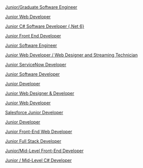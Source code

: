 [Junior/Graduate Software Engineer](https://uk.indeed.com/company/Yagro/jobs/Junior-Graduate-Software-Engineer-6919ad0b23dc29f2?fccid=0ff6f126c5508553&vjs=3)


[Junior Web Developer](https://uk.indeed.com/pagead/clk?mo=r&ad=-6NYlbfkN0DDKQx86K1qSTuS9c0aU8eXzzgztlwyMidZHjmRMz4DcufIPbt8qVgVuK5fRUySl2knZXHb6ig2GEWrer71SzgxOsoZBPfdlFsatS8Hn1DS-Lpr4ANWwUn7KiZy2iEaELYzxxSW8Miva1VctRgxa8L_x13PFigUwxZgaXLHPjVWzGEBp31NDbXo4q_r81P3IdlyBeHTeiuqZt7lEGGUL8E0DEsnTLrNNn7LOUAAi0x525gKFsQGVJWo2TKBS_40IYrvuF2d5ruoqkHUCY2YbaozdnnT0frg4t2z107lqLV3Gr-ofinzbWJC-TQW9uHzJb1VJJslsV1WmG3NikwsMdt_FWgrtRg-8PEtfUy5vKXlw_KnFYIQzO7uG7woeePb3HrOcRRcFu_CVuQNVXugfKGzSH5I430Ea1x8V-oQkemePNYHPWrLW8DxXx4NElnMcI305MtxMUNdZZ_PA5IQM_iXbMq-sHncqm75unuVx8z5PRTJ5wIyDliC&p=1&fvj=1&vjs=3)


[Junior C# Software Developer {.Net 6}](https://uk.indeed.com/pagead/clk?mo=r&ad=-6NYlbfkN0Bupuq8AY5bkQqFFHCOrbMT16sqLC0wbdk8LgtlNrxOokDYM9hblqvFZEys86tv6B8DILP9C2uFciGoWksHYJqWDt5jUd5qht9lzpg6rRL2QJ021tYwEDrBhX3zCV6G9BjaJJ3JJJ98opWagn1K4GGXfOezYuYYrl3_VqiaEOV2fACi5cfGFM9cDkDZGYbfzYnpHgMaKIFUEnobzRBmM6ZRCwRh3FJE9FYdutwLtmRdKx0eByfGcgdjeY8dCp3KNsPnXSfZdrRtQgaVCEobiuR-_QDhA8Ex3HlndgzOvg18-kLmBV4SEjXpEiUFWXPwuOILdj7yOKFKXrJtzGwj99VC7I1vTwFuEO2t6XO9LemRcwF5gS8Pto4TWtSvxw6qSVczTZ_3KQ9h6PaXdHZjdJAgWOOUbyg7x7hh6MXTiEY9T92OlYYOLpdPEckwlGZhd3S1N3weMxgGUszZXHEjWGBJtJAAcpcBzujp0lnUzyoZpcSyuO1qh6DTL-A66IqJCMY=&p=2&fvj=1&vjs=3)


[Junior Front End Developer](https://uk.indeed.com/company/ISS-Global---Parsons/jobs/Junior-Front-End-Developer-3ab3269ef3374616?fccid=dd616958bd9ddc12&vjs=3)


[Junior Software Engineer](https://uk.indeed.com/pagead/clk?mo=r&ad=-6NYlbfkN0ASdfwzwLG5Xr3k9b-U67dLVbXyFZdmP_b-uETGdtdqo4Gy0v1i08ttQ1wfSzUvd_yekteCnZoIKGBwwyeYsaGk1yP6wD0wYN-uujy-gLeOmOppK0T2JpD6QwPqq_S_AMULttd2K5LouxM9pElOb4hJTbRsHSXVKK3K6hH0gf0xgmQxm5EXja3oZqJMyxasw1gSOt6eBVCi8GG0p7IRAaR65jzHB9EAmQVbkQXTwq07aF0cLawf_FAuRwI8cE2WKGNaasfSmHvLk1UYMO2r7jkp4LTQ7B0ejZrG-sZt1F0r-fSaUH3YLqZ_oatOcB7iUt4ZZem1Ulh6qN6MTssZw5DmXYTIoGL9-nf6CNyqK_TlnfI7wQ1oRrvK8o8rt3fsx3k_MRCH2ZuwmtRa1w8Hr1XyCsSJTAuHox_Trp4WxR-jglrsQ8WBfCO4UCFLY4x6xw7OoXx-kq56XCs-0a60ghEHcTpIHRoOQRcVApXaJ3m58pcZEc93xmKVmIqxdCH9lGqwQRvkn72IMVp8n087o_kgDj_ErC2vxXsj0U2yuSVf0z1RKOpBD7PmF2XcSUbR2FnRdGT4G35vIdrfLU4isAbkYi904GIDh58=&p=6&fvj=0&vjs=3)


[Junior Web Developer / Web Designer and Streaming Technician](https://uk.indeed.com/pagead/clk?mo=r&ad=-6NYlbfkN0CcxUBBDTbhPTGEMStoHIVCDOaxfyDFruyiQcVfFXmjJRAQFzov-jPz5hbS3VJQBIxX1r52UpXPLrh9RmERK0owe0aqRBOUYrbBX3aMhi_9mijiOiMVJT0kEVf0kREPRb09qt6kKfTIwyLIvsZ26CaXB90Q3CsaPWGPxnYxrdgnGZXibF3hwW8_2mQ0DxLDvFcdpzTPPjJpWb1YX44OI9q37IGqvTSrC8ZwBeNfONKbdvalwKWQJtmCFjlCkoACTcp3GJQjecmSsopPPhTei3rBfnI2kIPsv_m1VgDUuasklXzO6hkpJgjTp2OEg9oN-umiOeLBQhhx_VBtf6Qc82nnXk9G8hjCoHcH9QPjSsP2_ykFHGTl7c4iDWsuUK8TocKBY1ST27CPuh2ATBPBEJnea1-jeU50hvuR--wvwhR7XNfdyQikARbLUauZgnP1zi6HWfGYH-S0C4G7L4sKOkWHH43430ECBQdxYSa_zqgyN_ygTo1KJA7OEb3-BSH9YLferOhfvdGjGeNU9GbwQmw0WMB7EAV-wc8=&p=7&fvj=1&vjs=3)


[Junior ServiceNow Developer](https://uk.indeed.com/pagead/clk?mo=r&ad=-6NYlbfkN0C7Ogcdqq4yBqYssauvgAf6y6u0uOvu4l9LLKWGvd03UequwBEy-WPpekvf8Pbg8vi8vo1llr4z3iNqpQG68-WgtIBbZjMsEUv5K2fJV-ZPsOYODwdleVuCaHCqNcC7n-ANjf46VZcvIAK8PkpNNNi8jsRzmbqxjMVrAkqLM3sXSI0gPglgcU66KcnTAf_9VYKVOFFewAgoKHv9l0aX8LydP3Jml1jzOEZu1e3I_60jgoz18BIGWi-7RlkNteXtBdhLoEYnpY9K2CK5AWWcpEuS_ZTO--Aaa6cf3ODDt7Q9QUfvS3taMfrkkJSHYh-kXqh8YzywAln2IgnE6xotG5XJLHRwhGt2jEJvtCSCF1vPaUwim3_WxDH9S3vQhs1YSQtILqwMYue0UXyOp_1JPbT0SLoTx5HS2wo6Y_IK1UIb1M3skykE6w7p_5LmCj6Jl4ZPqWHgEivNs-md05OdynSt4J_lIjWTvRfznKaQPDiNbkuOhiHwpLIx&p=8&fvj=1&vjs=3)


[Junior Software Developer](https://uk.indeed.com/pagead/clk?mo=r&ad=-6NYlbfkN0D-x_jzfxPiaxG6dclSauRf-y3d7aAtkNh8hcZ1w3o3MeOA_VbYjh9d7rfPkzRWmnrlkM7HKO7QutelF4qs9XIjhPdzBGgWRVtkeJGfsk7frVgi-eAFZwLXScEEjeRI0l-ckaWot8MhTkPKYi0U4ebVjeszq85IEtvecE9LG-uc9DqVF0M-a30f-gH4-17NiYY5xGu_ovR-Mplt8xbadyvLkowYJiehnbAq7UUWroCu7ef5DaGspf1BV4DAWzOvo3dydIhb8mU1VMn3DHSPSrNsU_jl39h0ev3GzcefipjCvcH5QEo9wo7yH2xDqGb4JynPTwPGlLBvoEVsk9iCCIgU95WxKlreePjC8RvX4Y0WOHclP7EgHNlfV1hawQ6Fu5ZPWgputoSme3Bq17p5pSgp3L6M6kUxOVYmC4ev-WY-mJzKB374V7qgg1WAo7fRecGgsJZ8dkQDOQ0niIz0d4x9AgUlTBGq8G9f6HnI2CjDX5uBQ9FVklfC&p=10&fvj=1&vjs=3)


[Junior Developer](https://uk.indeed.com/company/CVQO/jobs/Junior-Developer-dffd808c8c1066f2?fccid=a36bc1dccf6a71d0&vjs=3)


[Junior Web Designer & Developer](https://uk.indeed.com/company/StudioRav/jobs/Junior-Web-Designer-Developer-1c9a05817caee1d0?fccid=dffd687e00458644&vjs=3)


[Junior Web Developer](https://uk.indeed.com/rc/clk?jk=f077b930ec75c51b&fccid=1279e77e13e6839c&vjs=3)


[Salesforce Junior Developer](https://uk.indeed.com/rc/clk?jk=ec96ae1233e81318&fccid=5ba1da5bb4b04c87&vjs=3)


[Junior Developer](https://uk.indeed.com/company/Framework-Design/jobs/Junior-Developer-2e4abfee55cdab7f?fccid=f6d1909bcd9298cc&vjs=3)


[Junior Front-End Web Developer](https://uk.indeed.com/company/Printerpix/jobs/Junior-Front-End-Web-Developer-69d1d95f39f745d5?fccid=ecd8244b7075474e&vjs=3)


[Junior Full Stack Developer](https://uk.indeed.com/company/Social--ability-Ltd/jobs/Junior-Full-Stack-Developer-81dfaa564e7834bd?fccid=a26aac958168fd90&vjs=3)


[Junior/Mid-Level Front-End Developer](https://uk.indeed.com/rc/clk?jk=61f6da287dc7f586&fccid=7377c845b14e19af&vjs=3)


[Junior / Mid-Level C# Developer](https://uk.indeed.com/rc/clk?jk=d7a162a012f7f895&fccid=7377c845b14e19af&vjs=3)


